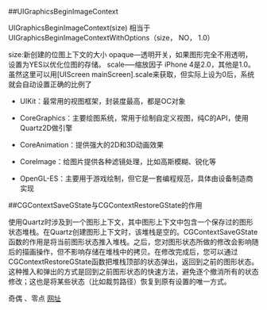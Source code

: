 ##UIGraphicsBeginImageContext

UIGraphicsBeginImageContext(size) 相当于 UIGraphicsBeginImageContextWithOptions（size， NO， 1.0）

size:新创建的位图上下文的大小
opaque—透明开关，如果图形完全不用透明，设置为YES以优化位图的存储。
scale—–缩放因子 iPhone 4是2.0，其他是1.0。虽然这里可以用[UIScreen mainScreen].scale来获取，但实际上设为0后，系统就会自动设置正确的比例了


* UIKit：最常用的视图框架，封装度最高，都是OC对象

* CoreGraphics：主要绘图系统，常用于绘制自定义视图，纯C的API，使用Quartz2D做引擎

* CoreAnimation：提供强大的2D和3D动画效果

* CoreImage：给图片提供各种滤镜处理，比如高斯模糊、锐化等

* OpenGL-ES：主要用于游戏绘制，但它是一套编程规范，具体由设备制造商实现

##CGContextSaveGState与CGContextRestoreGState的作用

 使用Quartz时涉及到一个图形上下文，其中图形上下文中包含一个保存过的图形状态堆栈。在Quartz创建图形上下文时，该堆栈是空的。CGContextSaveGState函数的作用是将当前图形状态推入堆栈。之后，您对图形状态所做的修改会影响随后的描画操作，但不影响存储在堆栈中的拷贝。在修改完成后，您可以通过CGContextRestoreGState函数把堆栈顶部的状态弹出，返回到之前的图形状态。这种推入和弹出的方式是回到之前图形状态的快速方法，避免逐个撤消所有的状态修改；这也是将某些状态（比如裁剪路径）恢复到原有设置的唯一方式。
 
 奇偶 、零点   [网址](https://www.jianshu.com/p/36a5659cebe4)

